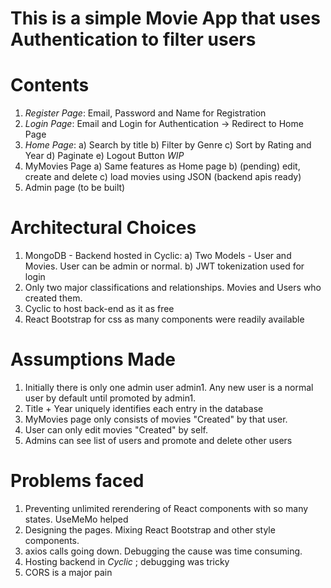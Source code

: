 # This is a simple Movie App that uses Authentication to filter users

# Contents
1. *Register Page*: Email, Password and Name for Registration
2. *Login Page*: Email and Login for Authentication -> Redirect to Home Page
3. *Home Page*:
 a) Search by title
 b) Filter by Genre
 c) Sort by Rating and Year
 d) Paginate
 e) Logout Button
*WIP*
4. MyMovies Page
 a) Same features as Home page
 b) (pending) edit, create and delete
 c) load movies using JSON (backend apis ready)
5. Admin page (to be built)

# Architectural Choices
1. MongoDB - Backend hosted in Cyclic: 
    a) Two Models - User and Movies. User can be admin or normal.
    b) JWT tokenization used for login
2. Only two major classifications and relationships. Movies and Users who created them.
3. Cyclic to host back-end as it as free
4. React Bootstrap for css as many components were readily available

# Assumptions Made
1. Initially there is only one admin user admin1. Any new user is a normal user by default until promoted by admin1.
2. Title + Year uniquely identifies each entry in the database
3. MyMovies page only consists of movies "Created" by that user.
4. User can only edit movies "Created" by self.
5. Admins can see list of users and promote and delete other users

# Problems faced
1. Preventing unlimited rerendering of React components with so many states. UseMeMo helped
2. Designing the pages. Mixing React Bootstrap and other style components.
3. axios calls going down. Debugging the cause was time consuming.
4. Hosting backend in *Cyclic* ; debugging was tricky
5. CORS is a major pain




